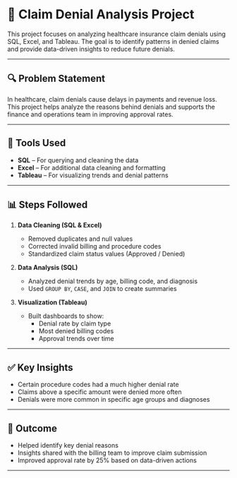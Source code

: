 # 🏥 Claim Denial Analysis Project

This project focuses on analyzing healthcare insurance claim denials using SQL, Excel, and Tableau. The goal is to identify patterns in denied claims and provide data-driven insights to reduce future denials.

---

## 🔍 Problem Statement

In healthcare, claim denials cause delays in payments and revenue loss. This project helps analyze the reasons behind denials and supports the finance and operations team in improving approval rates.

---

## 📁 Tools Used

- **SQL** – For querying and cleaning the data  
- **Excel** – For additional data cleaning and formatting  
- **Tableau** – For visualizing trends and denial patterns  

---

## 📊 Steps Followed

1. **Data Cleaning (SQL & Excel)**
   - Removed duplicates and null values
   - Corrected invalid billing and procedure codes
   - Standardized claim status values (Approved / Denied)

2. **Data Analysis (SQL)**
   - Analyzed denial trends by age, billing code, and diagnosis
   - Used `GROUP BY`, `CASE`, and `JOIN` to create summaries

3. **Visualization (Tableau)**
   - Built dashboards to show:
     - Denial rate by claim type
     - Most denied billing codes
     - Approval trends over time

---

## ✅ Key Insights

- Certain procedure codes had a much higher denial rate  
- Claims above a specific amount were denied more often  
- Denials were more common in specific age groups and diagnoses  

---

## 🧠 Outcome

- Helped identify key denial reasons  
- Insights shared with the billing team to improve claim submission  
- Improved approval rate by 25% based on data-driven actions  

---

